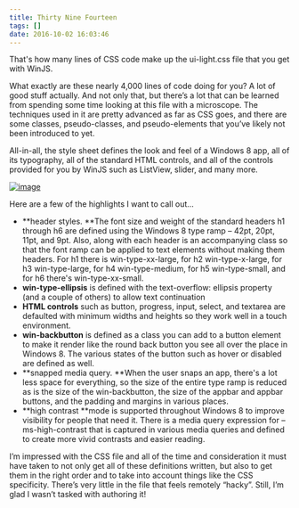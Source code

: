 ```yaml
---
title: Thirty Nine Fourteen
tags: []
date: 2016-10-02 16:03:46
---
```


That&#39;s how many lines of CSS code make up the ui-light.css file that you get with WinJS.

What exactly are these nearly 4,000 lines of code doing for you? A lot of good stuff actually. And not only that, but there&rsquo;s a lot that can be learned from spending some time looking at this file with a microscope. The techniques used in it are pretty advanced as far as CSS goes, and there are some classes, pseudo-classes, and pseudo-elements that you&rsquo;ve likely not been introduced to yet.

All-in-all, the style sheet defines the look and feel of a Windows 8 app, all of its typography, all of the standard HTML controls, and all of the controls provided for you by WinJS such as ListView, slider, and many more.

[![](http://codefoster.blob.core.windows.net/site/image/3a15b2449c3643cd9642be5bc0d7f54a/3914_01_1.png "image")](http://{fix}/image.axd?picture=image_2.png)

Here are a few of the highlights I want to call out...

*   **header styles. **The font size and weight of the standard headers h1 through h6 are defined using the Windows 8 type ramp &ndash; 42pt, 20pt, 11pt, and 9pt. Also, along with each header is an accompanying class so that the font ramp can be applied to text elements without making them headers. For h1 there is win-type-xx-large, for h2 win-type-x-large, for h3 win-type-large, for h4 win-type-medium, for h5 win-type-small, and for h6 there&#39;s win-type-xx-small.
*   **win-type-ellipsis** is defined with the text-overflow: ellipsis property (and a couple of others) to allow text continuation
*   **HTML controls** such as button, progress, input, select, and textarea are defaulted with minimum widths and heights so they work well in a touch environment.
*   **win-backbutton** is defined as a class you can add to a button element to make it render like the round back button you see all over the place in Windows 8\. The various states of the button such as hover or disabled are defined as well.
*   **snapped media query. **When the user snaps an app, there&#39;s a lot less space for everything, so the size of the entire type ramp is reduced as is the size of the win-backbutton, the size of the appbar and appbar buttons, and the padding and margins in various places.
*   **high contrast **mode is supported throughout Windows 8 to improve visibility for people that need it. There is a media query expression for &ndash;ms-high-contrast that is captured in various media queries and defined to create more vivid contrasts and easier reading.

I&rsquo;m impressed with the CSS file and all of the time and consideration it must have taken to not only get all of these definitions written, but also to get them in the right order and to take into account things like the CSS specificity. There&rsquo;s very little in the file that feels remotely &ldquo;hacky&rdquo;. Still, I&rsquo;m glad I wasn&rsquo;t tasked with authoring it!